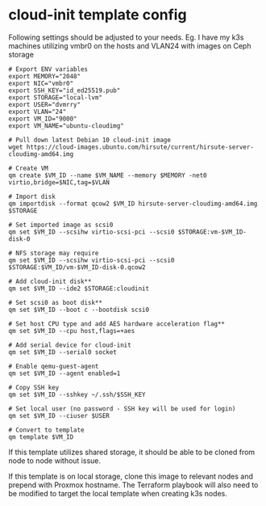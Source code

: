 # cloud-init template config
Following settings should be adjusted to your needs.
Eg. I have my k3s machines utilizing vmbr0 on the hosts and VLAN24 with images on Ceph storage

    # Export ENV variables
    export MEMORY="2048"
    export NIC="vmbr0"
    export SSH_KEY="id_ed25519.pub"
    export STORAGE="local-lvm"
    export USER="dvmrry"
    export VLAN="24"
    export VM_ID="9000"
    export VM_NAME="ubuntu-cloudimg"

    # Pull down latest Debian 10 cloud-init image
    wget https://cloud-images.ubuntu.com/hirsute/current/hirsute-server-cloudimg-amd64.img
    
    # Create VM
    qm create $VM_ID --name $VM_NAME --memory $MEMORY -net0 virtio,bridge=$NIC,tag=$VLAN
    
    # Import disk
    qm importdisk --format qcow2 $VM_ID hirsute-server-cloudimg-amd64.img $STORAGE 
 
    # Set imported image as scsi0
    qm set $VM_ID --scsihw virtio-scsi-pci --scsi0 $STORAGE:vm-$VM_ID-disk-0
   
    # NFS storage may require
    qm set $VM_ID --scsihw virtio-scsi-pci --scsi0 $STORAGE:$VM_ID/vm-$VM_ID-disk-0.qcow2
    
    # Add cloud-init disk**
    qm set $VM_ID --ide2 $STORAGE:cloudinit
    
    # Set scsi0 as boot disk**
    qm set $VM_ID --boot c --bootdisk scsi0

    # Set host CPU type and add AES hardware acceleration flag**
    qm set $VM_ID --cpu host,flags=+aes

    # Add serial device for cloud-init
    qm set $VM_ID --serial0 socket

    # Enable qemu-guest-agent
    qm set $VM_ID --agent enabled=1

    # Copy SSH key
    qm set $VM_ID --sshkey ~/.ssh/$SSH_KEY

    # Set local user (no password - SSH key will be used for login)
    qm set $VM_ID --ciuser $USER
    
    # Convert to template
    qm template $VM_ID

If this template utilizes shared storage, it should be able to be cloned from node to node without issue.

If this template is on local storage, clone this image to relevant nodes and prepend with Proxmox hostname. The Terraform playbook will also need to be modified to target the local template when creating k3s nodes.
